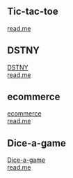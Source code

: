 ## Tic-tac-toe
[read\.me](https://github.com/jia-hern/tictactoe-assigmnent)

## DSTNY
[DSTNY](https://choosemydestiny.herokuapp.com/)
<br />
[read\.me](https://github.com/jia-hern/dstny)

## ecommerce
[ecommerce](https://sei23ecommerce.herokuapp.com/)
<br />
[read\.me](https://github.com/jia-hern/sei23project4)

## Dice-a-game
[Dice-a-game](https://jia-hern.github.io/dice-a-game/)
<br />
[read\.me](https://github.com/jia-hern/dice-a-game)
